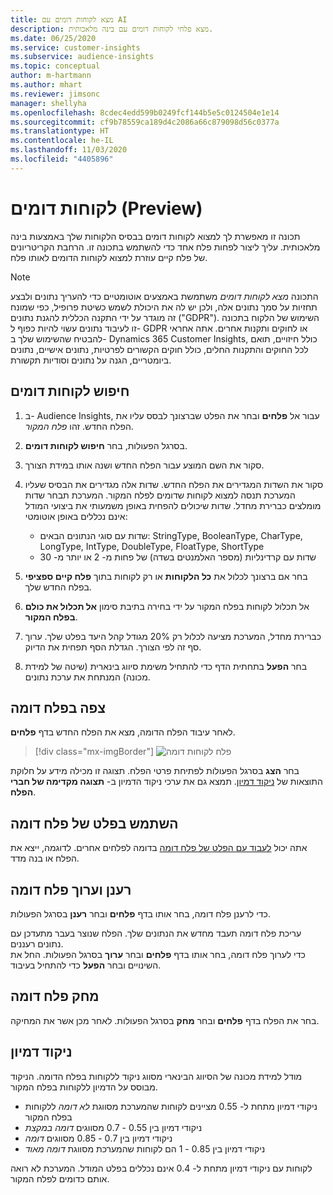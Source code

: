 ```yaml
---
title: מצא לקוחות דומים עם AI
description: מצא פלחי לקוחות דומים עם בינה מלאכותית.
ms.date: 06/25/2020
ms.service: customer-insights
ms.subservice: audience-insights
ms.topic: conceptual
author: m-hartmann
ms.author: mhart
ms.reviewer: jimsonc
manager: shellyha
ms.openlocfilehash: 8cdec4edd599b0249fcf144b5e5c0124504e1e14
ms.sourcegitcommit: cf9b78559ca189d4c2086a66c879098d56c0377a
ms.translationtype: HT
ms.contentlocale: he-IL
ms.lasthandoff: 11/03/2020
ms.locfileid: "4405896"
---
```

# <a name="similar-customers-preview"></a>לקוחות דומים (Preview)

תכונה זו מאפשרת לך למצוא לקוחות דומים בבסיס הלקוחות שלך באמצעות בינה מלאכותית. עליך ליצור לפחות פלח אחד כדי להשתמש בתכונה זו. הרחבת הקריטריונים של פלח קיים עוזרת למצוא לקוחות הדומים לאותו פלח.

> [!NOTE]
> התכונה *מצא לקוחות דומים* משתמשת באמצעים אוטומטיים כדי להעריך נתונים ולבצע תחזיות על סמך נתונים אלה, ולכן יש לה את היכולת לשמש כשיטת פרופיל, כפי שמונח זה מוגדר על ידי התקנה הכללית להגנת נתונים ("GDPR"). השימוש של הלקוח בתכונה זו לעיבוד נתונים עשוי להיות כפוף ל- GDPR או לחוקים ותקנות אחרים. אתה אחראי להבטיח שהשימוש שלך ב- Dynamics 365 Customer Insights, כולל חיזויים, תואם לכל החוקים והתקנות החלים, כולל חוקים הקשורים לפרטיות, נתונים אישיים, נתונים ביומטריים, הגנה על נתונים וסודיות תקשורת.

## <a name="finding-similar-customers"></a>חיפוש לקוחות דומים

1. ב- Audience Insights, עבור אל **פלחים** ובחר את הפלט שברצונך לבסס עליו את הפלח החדש. זהו *פלח המקור*.

1. בסרגל הפעולות, בחר **חיפוש לקוחות דומים**.

1. סקור את השם המוצע עבור הפלח החדש ושנה אותו במידת הצורך.

1. סקור את השדות המגדירים את הפלח החדש. שדות אלה מגדירים את הבסיס שעליו המערכת תנסה למצוא לקוחות שדומים לפלח המקור. המערכת תבחר שדות מומלצים כברירת מחדל.
  שדות שיכולים להפחית באופן משמעותי את ביצועי המודל אינם נכללים באופן אוטומטי:
  
   - שדות עם סוגי הנתונים הבאים: StringType, BooleanType, CharType, LongType, IntType, DoubleType, FloatType, ShortType
   - שדות עם קרדינליות (מספר האלמנטים בשדה) של פחות מ- 2 או יותר מ- 30

1. בחר אם ברצונך לכלול את **כל הלקוחות** או רק לקוחות בתוך **פלח קיים ספציפי** בפלח החדש שלך.

1. אל תכלול לקוחות בפלח המקור על ידי בחירה בתיבת סימון **אל תכלול את כולם בפלח המקור**.

1. כברירת מחדל, המערכת מציעה לכלול רק 20% מגודל קהל היעד בפלט שלך. ערוך סף זה לפי הצורך. הגדלת הסף תפחית את הדיוק.

1. בחר **הפעל** בתחתית הדף כדי להתחיל משימת סיווג בינארית (שיטה של למידת מכונה) המנתחת את ערכת נתונים.

## <a name="view-the-similar-segment"></a>צפה בפלח דומה

לאחר עיבוד הפלח הדומה, מצא את הפלח החדש בדף **פלחים**.

> [!div class="mx-imgBorder"]
> ![פלח לקוחות דומה](media/expanded-segment.png "פלח לקוחות דומה")

בחר **הצג** בסרגל הפעולות לפתיחת פרטי הפלח. תצוגה זו מכילה מידע על חלוקת התוצאות של [ניקוד דמיון](#about-similarity-scores). תמצא גם את ערכי ניקוד הדמיון ב- **תצוגה מקדימה של חברי הפלח**.

## <a name="use-the-output-of-a-similar-segment"></a>השתמש בפלט של פלח דומה

אתה יכול [לעבוד עם הפלט של פלח דומה](segments.md) בדומה לפלחים אחרים. לדוגמה, ייצא את הפלח או בנה מדד.

## <a name="refresh-and-edit-a-similar-segment"></a>רענן וערוך פלח דומה

כדי לרענן פלח דומה, בחר אותו בדף **פלחים** ובחר **רענן** בסרגל הפעולות.

עריכת פלח דומה תעבד מחדש את הנתונים שלך. הפלח שנוצר בעבר מתעדכן עם נתונים רעננים.    
כדי לערוך פלח דומה, בחר אותו בדף **פלחים** ובחר **ערוך** בסרגל הפעולות. החל את השינויים ובחר **הפעל** כדי להתחיל בעיבוד.

## <a name="delete-a-similar-segment"></a>מחק פלח דומה

בחר את הפלח בדף **פלחים** ובחר **מחק** בסרגל הפעולות. לאחר מכן אשר את המחיקה.

## <a name="about-similarity-scores"></a>ניקוד דמיון

מודל למידת מכונה של הסיווג הבינארי מסווג ניקוד ללקוחות בפלח הדומה. הניקוד מבוסס על הדמיון ללקוחות בפלח המקור.

- ניקודי דמיון מתחת ל- 0.55 מציינים לקוחות שהמערכת מסווגת *לא דומה* ללקוחות בפלח המקור
- ניקודי דמיון בין 0.55 - 0.7 מסווגים *דומה במקצת*
- ניקודי דמיון בין 0.7 - 0.85 מסווגים *דומה*
- ניקודי דמיון בין 0.85 - 1 הם לקוחות שהמערכת מסווגת *דומה מאוד*

לקוחות עם ניקודי דמיון מתחת ל- 0.4 אינם נכללים בפלט המודל. המערכת לא רואה אותם כדומים לפלח המקור.
